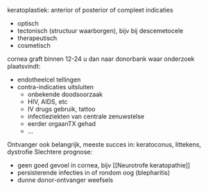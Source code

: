 keratoplastiek: anterior of posterior of compleet
indicaties
- optisch
- tectonisch (structuur waarborgen), bijv bij descemetocele
- therapeutisch
- cosmetisch

cornea graft binnen 12-24 u
dan naar donorbank waar onderzoek plaatsvindt:
- endotheelcel tellingen
- contra-indicaties uitsluiten 
	- onbekende doodsoorzaak
	- HIV, AIDS, etc
	- IV drugs gebruik, tattoo
	- infectieziekten van centrale zenuwstelse
	- eerder orgaanTX gehad
	- ...

Ontvanger ook belangrijk, meeste succes in: keratoconus, littekens, dystrofie
Slechtere prognose:
- geen goed gevoel in cornea, bijv [[Neurotrofe keratopathie]] 
- persisterende infecties in of rondom oog (blepharitis)
- dunne donor-ontvanger weefsels